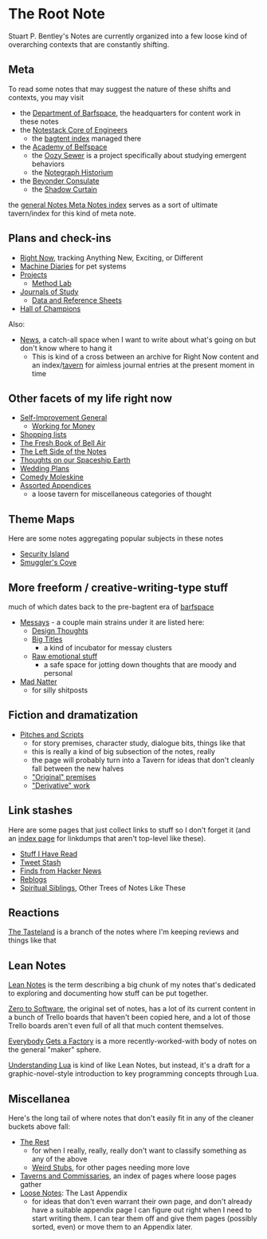 # The Root Note

Stuart P. Bentley's Notes are currently organized into a few loose kind of overarching contexts that are constantly shifting.

## Meta

To read some notes that may suggest the nature of these shifts and contexts, you may visit

- the [Department of Barfspace](a3f1fbb2-28c2-43b2-950d-6d5b7af7cd64.md), the headquarters for content work in these notes
- the [Notestack Core of Engineers](30ec2e6e-47d0-496a-a523-0732b35aea8a.md)
  - the [bagtent index](ba00b8cb-9d05-4aef-bd50-0990f82dd723.md) managed there
- the [Academy of Belfspace](a8c1b237-886b-4169-88ff-9e52bc1dbcf2.md)
  - the [Oozy Sewer](379558c6-0383-4726-9cdb-9e5a89784dfa.md) is a project specifically about studying emergent behaviors
  - the [Notegraph Historium](c4ab1f6b-cac2-4025-ae27-3b82f0a9d4c6.md)
- the [Beyonder Consulate](e1c5817b-ece2-47c1-a2bc-2fe6f082abc7.md)
  - the [Shadow Curtain](e50eb50f-cc83-43b5-888a-d2ae77daf8a5.md)

the [general Notes Meta Notes index](8c5a1d30-97d9-4395-85be-b6c8ba57b239.md) serves as a sort of ultimate tavern/index for this kind of meta note.

## Plans and check-ins

- [Right Now](41218b84-cd08-48a5-b91a-865e8b90c46a.md), tracking Anything New, Exciting, or Different
- [Machine Diaries](1c1b77bb-9e37-4d0a-9dd2-5bafbeee15f5.md) for pet systems
- [Projects](8509d6ba-3cdd-418a-82ea-94cc044b6aef.md)
  - [Method Lab](9a2890e2-a0fa-4484-9c1e-3c7c7ec4f28a.md)
- [Journals of Study](9403033b-a238-47d1-865b-4e1baa0f2577.md)
  - [Data and Reference Sheets](3823093b-64d3-43f8-ab26-853d39123d90.md)
- [Hall of Champions](d02fb1fb-3fff-4ca0-a26c-bf82e6f20e46.md)

Also:

- [News](afcfaa78-ef7e-429e-a2ea-0b5c7abaf7b7.md), a catch-all space when I want to write about what's going on but don't know where to hang it
  - This is kind of a cross between an archive for Right Now content and an index/[tavern](d4d2fdbe-4cea-4de0-aa53-90646d3d5346.md) for aimless journal entries at the present moment in time

## Other facets of my life right now

- [Self-Improvement General](2087f1d7-55fa-4d8b-a4a0-01e4d8579047.md)
  - [Working for Money](8f63bba6-1b90-484d-a51c-1bc74fccd3d8.md)
- [Shopping lists](d14eeacb-1729-485a-9e76-9cceb484862f.md)
- [The Fresh Book of Bell Air](45fc3859-ce9b-4317-afd9-7d3f52dc5dd2.md)
- [The Left Side of the Notes](d601d7ba-522b-4d6d-9e3b-101885e7aa00.md)
- [Thoughts on our Spaceship Earth](00944f19-b4df-41e2-855d-542a46559f4f.md)
- [Wedding Plans](5a2f660d-e3c1-4b7a-848d-5147b44744e7.md)
- [Comedy Moleskine](95cc0bfb-0ae8-4bba-8bf0-1c76f0c8fe0e.md)
- [Assorted Appendices](f161276f-fd3c-49bb-93b1-3e99aab9e266.md)
  - a loose tavern for miscellaneous categories of thought

## Theme Maps

Here are some notes aggregating popular subjects in these notes

- [Security Island](4dd64124-8e20-4901-aae4-5876361adc85.md)
- [Smuggler's Cove](58d3072a-0670-4bc3-9db2-fca214ca725e.md)

## More freeform / creative-writing-type stuff

much of which dates back to the pre-bagtent era of [barfspace](7f9a66a0-38fc-49e0-8489-270cdd3036ee.md)

- [Messays](8f2359ae-186f-4878-b5e5-33f3c177e6fc.md) - a couple main strains under it are listed here:
  - [Design Thoughts](458f8a16-f237-4f8e-8e17-474408732536.md)
  - [Big Titles](e0fc507e-e5ec-4771-93ee-9b4d5bda3606.md)
    -  a kind of incubator for messay clusters
  - [Raw emotional stuff](a281eee4-5e61-4026-846a-40fed7d38db9.md)
    - a safe space for jotting down thoughts that are moody and personal
- [Mad Natter](e1cae26c-3271-48ac-aa0c-a085fa4aa211.md)
  - for silly shitposts

## Fiction and dramatization

- [Pitches and Scripts](b297a6f8-5646-4ce1-9be1-d7ed6056a513.md)
  - for story premises, character study, dialogue bits, things like that
  - this is really a kind of big subsection of the notes, really
  - the page will probably turn into a Tavern for ideas that don't cleanly fall between the new halves
  - ["Original" premises](a8a866de-058d-4729-86f0-57088d744e28.md)
  - ["Derivative" work](bf409581-d752-437a-a086-60002a0f6889.md)

## Link stashes

Here are some pages that just collect links to stuff so I don't forget it (and an [index page][metalinks] for linkdumps that aren't top-level like these).

- [Stuff I Have Read](2593b86b-8504-4c6e-af09-501c6a54ef67.md)
- [Tweet Stash](81cc029a-560f-4476-8f89-821f5b522e04.md)
- [Finds from Hacker News](93c07255-53aa-4f1c-aa32-ac48149b9683.md)
- [Reblogs](6c92c19f-c4de-4c83-a004-4a57fd0f76af.md)
- [Spiritual Siblings](33adc43b-8996-4449-87d0-134c91c691e5.md), Other Trees of Notes Like These

[metalinks]: 0f18ba9f-dc5f-4b1a-a5da-50d09ce3e9d3.md

## Reactions

[The Tasteland][Tastes] is a branch of the notes where I'm keeping reviews and things like that

[Tastes]: 6661cd90-c9a6-4f7a-97cc-3eb47f9dee2e.md

## Lean Notes

[Lean Notes](f00c3d23-8848-4bb4-8d7a-d009f7344374.md) is the term describing a big chunk of my notes that's dedicated to exploring and documenting how stuff can be put together.

[Zero to Software](852d9a19-6801-4236-8cfa-3eab81aeec3c.md), the original set of notes, has a lot of its current content in a bunch of Trello boards that haven't been copied here, and a lot of those Trello boards aren't even full of all that much content themselves.

[Everybody Gets a Factory](8cbd867d-1a63-4d1f-9c83-cab019fe87bd.md) is a more recently-worked-with body of notes on the general "maker" sphere.

[Understanding Lua](ea6e4e03-acb8-46ea-9024-4333e363ee60.md) is kind of like Lean Notes, but instead, it's a draft for a graphic-novel-style introduction to key programming concepts through Lua.

## Miscellanea

Here's the long tail of where notes that don't easily fit in any of the cleaner buckets above fall:

- [The Rest](fd071a93-8373-4adc-84c6-ae781c7d0442.md)
  - for when I really, really, really don't want to classify something as any of the above
  - [Weird Stubs](231786d3-4a9b-4451-9df1-e2049b90b0fe.md), for other pages needing more love
- [Taverns and Commissaries](d4d2fdbe-4cea-4de0-aa53-90646d3d5346.md), an index of pages where loose pages gather
- [Loose Notes](ff47c3c8-6686-4225-ba27-23f61c604e0d.md): The Last Appendix
  - for ideas that don't even warrant their own page, and don't already have a suitable appendix page I can figure out right when I need to start writing them. I can tear them off and give them pages (possibly sorted, even) or move them to an Appendix later.
